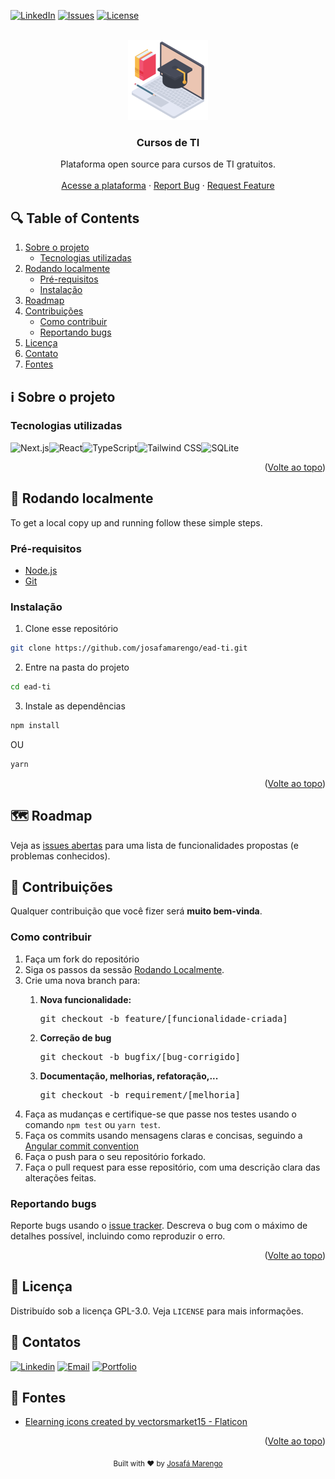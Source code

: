 <a name="readme-top"></a>

[![LinkedIn][linkedin-shield]][linkedin-url]
[![Issues][issues-shield]][issues-url]
[![License][license-shield]][license-url]


  <br />
<div align="center">
  <img src="./elearning.png" width="128" height="128" alt="Laptop"/>

  <h3 align="center">Cursos de TI</h3>

  <p align="center">
    Plataforma open source para cursos de TI gratuitos.
    <br />
    <br />
    <a href="">Acesse a plataforma</a>
    ·
    <a href="https://github.com/josafamarengo/ead-ti/issues">Report Bug</a>
    ·
    <a href="https://github.com/josafamarengo/ead-ti/issues">Request Feature</a>
  </p>

</div>

## 🔍 Table of Contents
  <ol>
    <li>
      <a href="#about-the-project">Sobre o projeto</a>
      <ul>
        <li><a href="#built-with">Tecnologias utilizadas</a></li>
      </ul>
    </li>
    <li>
      <a href="#getting-started">Rodando localmente</a>
      <ul>
        <li><a href="#prerequisites">Pré-requisitos</a></li>
        <li><a href="#installation">Instalação</a></li>
      </ul>
    </li>
    <li><a href="#roadmap">Roadmap</a></li>
    <li>
      <a href="#contributing">Contribuições</a>
      <ul>
      <li><a href="#how-to-contribute">Como contribuir</a></li>
        <li><a href="#reporting-bugs">Reportando bugs</a></li>
      </ul>
    </li>
    <li><a href="#license">Licença</a></li>
    <li><a href="#contact">Contato</a></li>
    <li><a href="#acknowledgments">Fontes</a></li>
  </ol>

<a name="about-the-project"></a>
## ℹ️ Sobre o projeto

<a name="built-with"></a>
### Tecnologias utilizadas

![Next.js][Next]![React][React]![TypeScript][TypeScript]![Tailwind CSS][tailwind]![SQLite][SQLite]

<p align="right">(<a href="#readme-top">Volte ao topo</a>)</p>

<a name="getting-started"></a>
## 🚀 Rodando localmente

To get a local copy up and running follow these simple steps.
<a name="prerequisites"></a>
### Pré-requisitos

- [Node.js](https://nodejs.org/en/)
- [Git](https://git-scm.com/)

<a name="installation"></a>
### Instalação

1. Clone esse repositório

```bash
git clone https://github.com/josafamarengo/ead-ti.git
```

2. Entre na pasta do projeto

```bash
cd ead-ti
```

3. Instale as dependências

```bash
npm install
```

OU

```bash
yarn
```

<p align="right">(<a href="#readme-top">Volte ao topo</a>)</p>

<a name="roadmap"></a>

## 🗺️ Roadmap

Veja as [issues abertas](https://github.com/josafamarengo/ead-ti/issues) para uma lista de funcionalidades propostas (e problemas conhecidos).


<a name="contributing"></a>

## 👥 Contribuições

Qualquer contribuição que você fizer será **muito bem-vinda**.

<a name="how-to-contribute"></a>

### Como contribuir

<ol>
  <li>Faça um fork do repositório</li>
  <li>Siga os passos da sessão <a href="#getting-started">Rodando Localmente</a>.</li>
  <li>Crie uma nova branch para:</li>
    <ol>
      <li><strong>Nova funcionalidade:</strong> 
      <pre>git checkout -b feature/[funcionalidade-criada]</pre>
      </li>
      <li><strong>Correção de bug</strong>
        <pre>git checkout -b bugfix/[bug-corrigido]</pre>
      </li>
      <li><strong>Documentação, melhorias, refatoração,...</strong>
        <pre>git checkout -b requirement/[melhoria]</pre>
      </li>
    </ol>
  <li>Faça as mudanças e certifique-se que passe nos testes usando o comando <code>npm test</code> ou <code>yarn test</code>.</li>
  <li>Faça os commits usando mensagens claras e concisas, seguindo a <a href="https://github.com/angular/angular.js/blob/master/DEVELOPERS.md#-git-commit-guidelines">Angular commit convention</a></li>
  <li>Faça o push para o seu repositório forkado.</li>
  <li>Faça o pull request para esse repositório, com uma descrição clara das alterações feitas.</li>
</ol>

<a name="reporting-bugs"></a>

### Reportando bugs

Reporte bugs usando o [issue tracker](https://github.com/josafamarengo/ead-ti/issues). Descreva o bug com o máximo de detalhes possível, incluindo como reproduzir o erro.

<p align="right">(<a href="#readme-top">Volte ao topo</a>)</p>

<a name="license"></a>

## 📜 Licença

Distribuído sob a licença GPL-3.0. Veja `LICENSE` para mais informações.

<a name="contact"></a>

## 📧 Contatos

[![Linkedin][linkedin-shield]][linkedin-url]
[![Email][email-shield]][email-url]
[![Portfolio][site-shield]][site-url]

<a name="acknowledgments"></a>

## 🙏 Fontes

- [Elearning icons created by vectorsmarket15 - Flaticon](https://www.flaticon.com/free-icons/elearning)


<p align="right">(<a href="#readme-top">Volte ao topo</a>)</p>

<div align="center">
  <sub>Built with ❤︎ by <a href="https://josafa.com.br">Josafá Marengo</a>
</div>

<!-- MARKDOWN LINKS & IMAGES -->
<!-- https://www.markdownguide.org/basic-syntax/#reference-style-links -->

<!-- REPO LINK -->
[repo-url]: https://github.com/josafamarengo/ead-ti
[issues-url]: https://github.com/josafamarengo/ead-ti/issues

[contributors-shield]: https://img.shields.io/github/contributors/josafamarengo/ead-ti.svg?style=flat
[contributors-url]: https://github.com/josafamarengo/ead-ti/graphs/contributors
[forks-shield]: https://img.shields.io/github/forks/josafamarengo/ead-ti.svg?style=flat
[forks-url]: https://github.com/josafamarengo/ead-ti/network/members
[stars-shield]: https://img.shields.io/github/stars/josafamarengo/ead-ti.svg?style=flat
[stars-url]: https://github.com/josafamarengo/ead-ti/stargazers
[issues-shield]: https://img.shields.io/github/issues/josafamarengo/ead-ti.svg?style=flat
[issues-url]: https://github.com/josafamarengo/ead-ti/issues
[license-shield]: https://img.shields.io/badge/License-GPL%20v3-blue.svg
[license-url]: https://github.com/josafamarengo/ead-ti/blob/main/LICENSE.md

<!-- SOCIAL LINKS -->
[linkedin-shield]: https://img.shields.io/badge/LinkedIn-0077B5?style=flat&logo=linkedin&logoColor=white
[linkedin-url]: https://linkedin.com/in/josafamarengo

[email-shield]: https://img.shields.io/badge/Gmail-D14836?style=flat&logo=gmail&logoColor=white
[email-url]: https://josafa.com.br/#contact

[site-shield]: https://img.shields.io/badge/website-000000?style=flat&logo=Google-chrome&logoColor=white
[site-url]: https://josafa.com.br


<!-- LANGUAGES -->
[AWS]: https://img.shields.io/badge/Amazon_AWS-22272e?style=for-the-badge&logo=amazonaws&logoColor=white
[Next]: https://img.shields.io/badge/next.js-22272e?style=for-the-badge&logo=nextdotjs&logoColor=white
[React]: https://img.shields.io/badge/React-22272e?style=for-the-badge&logo=react&logoColor=61DAFB
[Native]: https://img.shields.io/badge/React_Native-22272e?style=for-the-badge&logo=react&logoColor=61DAFB
[Typescript]: https://img.shields.io/badge/Typescript-22272e?style=for-the-badge&logo=typescript&logoColor=61DAFB
[Javascript]: https://img.shields.io/badge/Javascript-22272e?style=for-the-badge&logo=javascript&logoColor=61DAFB
[Kotlin]: https://img.shields.io/badge/Kotlin-22272e?&style=for-the-badge&logo=kotlin&logoColor=white
[Angular]: https://img.shields.io/badge/Angular-22272e?style=for-the-badge&logo=angular&logoColor=white
[Python]: https://img.shields.io/badge/Python-22272e?style=for-the-badge&logo=python&logoColor=white  
[Tailwind]: https://img.shields.io/badge/Tailwindcss-22272e?style=for-the-badge&logo=tailwindcss&logoColor=white
[SQLite]: https://img.shields.io/badge/SQLite-22272e?style=for-the-badge&logo=sqlite&logoColor=white
